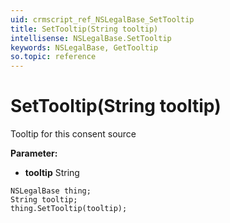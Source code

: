 ```yaml
---
uid: crmscript_ref_NSLegalBase_SetTooltip
title: SetTooltip(String tooltip)
intellisense: NSLegalBase.SetTooltip
keywords: NSLegalBase, GetTooltip
so.topic: reference
---
```


# SetTooltip(String tooltip)

Tooltip for this consent source

**Parameter:** 
* **tooltip** String

```crmscript
NSLegalBase thing;
String tooltip;
thing.SetTooltip(tooltip);
```


